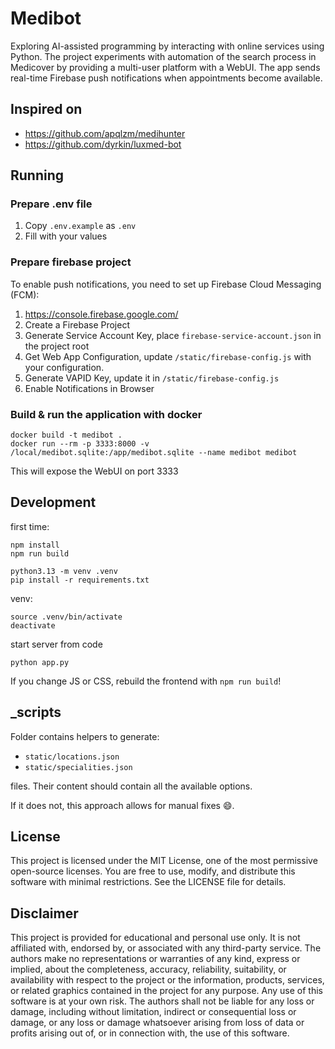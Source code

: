 # Medibot

Exploring AI-assisted programming by interacting with online services using Python. 
The project experiments with automation of the search process in Medicover by providing 
a multi-user platform with a WebUI. The app sends real-time Firebase push notifications when appointments become available.

## Inspired on

- https://github.com/apqlzm/medihunter
- https://github.com/dyrkin/luxmed-bot

## Running

### Prepare .env file

1. Copy `.env.example` as `.env`
2. Fill with your values

### Prepare firebase project

To enable push notifications, you need to set up Firebase Cloud Messaging (FCM):

1. https://console.firebase.google.com/
2. Create a Firebase Project
3. Generate Service Account Key, place `firebase-service-account.json` in the project root
4. Get Web App Configuration, update `/static/firebase-config.js` with your configuration.
5. Generate VAPID Key, update it in `/static/firebase-config.js`
6. Enable Notifications in Browser

### Build & run the application with docker

```commandline
docker build -t medibot .
docker run --rm -p 3333:8000 -v /local/medibot.sqlite:/app/medibot.sqlite --name medibot medibot
```

This will expose the WebUI on port 3333

## Development

first time:
```commandline
npm install
npm run build

python3.13 -m venv .venv
pip install -r requirements.txt
```

venv:
```commandline
source .venv/bin/activate
deactivate
```

start server from code
```commandline
python app.py
```

If you change JS or CSS, rebuild the frontend with `npm run build`!

## _scripts

Folder contains helpers to generate:

- `static/locations.json`
- `static/specialities.json`

files. Their content should contain all the available options.

If it does not, this approach allows for manual fixes :smile:.

## License

This project is licensed under the MIT License, one of the most permissive open-source licenses. 
You are free to use, modify, and distribute this software with minimal restrictions. 
See the LICENSE file for details.

## Disclaimer

This project is provided for educational and personal use only. 
It is not affiliated with, endorsed by, or associated with any third-party service. 
The authors make no representations or warranties of any kind, express or implied, about the completeness, accuracy, reliability, suitability, or availability 
with respect to the project or the information, products, services, or related graphics contained in the project for any purpose. 
Any use of this software is at your own risk. 
The authors shall not be liable for any loss or damage, including without limitation, indirect or consequential loss or damage, 
or any loss or damage whatsoever arising from loss of data or profits arising out of, or in connection with, the use of this software.
